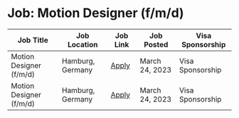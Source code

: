 # Job: Motion Designer (f/m/d)

| Job Title | Job Location | Job Link | Job Posted | Visa Sponsorship |
| --- | --- | --- | --- | --- |
| Motion Designer (f/m/d) | Hamburg, Germany | [Apply](https://justdice.io/jobs/?j_id=5d6e4f7e-fd55-47e1-9c1b-cff624e4ee55) | March 24, 2023 | Visa Sponsorship |
| Motion Designer (f/m/d) | Hamburg, Germany | [Apply](https://justdice.io/jobs/?j_id=5d6e4f7e-fd55-47e1-9c1b-cff624e4ee55) | March 24, 2023 | Visa Sponsorship |
